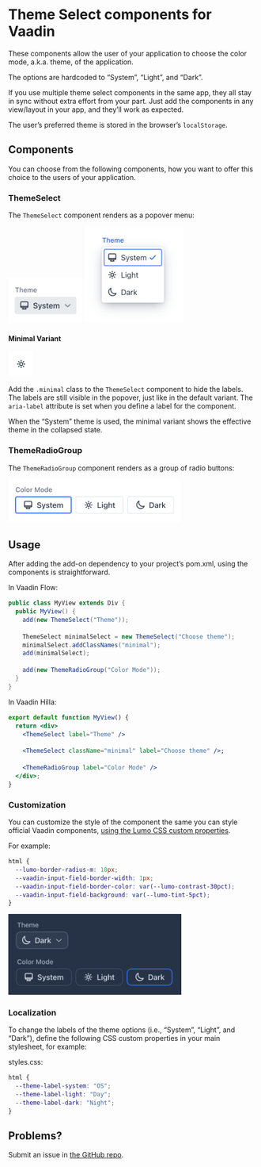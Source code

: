 # Theme Select components for Vaadin

These components allow the user of your application to choose the color mode, a.k.a. theme, of the application.

The options are hardcoded to “System”, “Light”, and “Dark”.

If you use multiple theme select components in the same app, they all stay in sync without extra effort from your part. Just add the components in any view/layout in your app, and they’ll work as expected.

The user’s preferred theme is stored in the browser’s `localStorage`.


## Components

You can choose from the following components, how you want to offer this choice to the users of your application.


### ThemeSelect

The `ThemeSelect` component renders as a popover menu:

<img alt="Screenshot of the theme select component" src="theme-select-collapsed.png" width="150">

<img alt="Screenshot of the theme select component, opened" src="theme-select.png" width="200">

#### Minimal Variant

<img alt="Screenshot of the minimal variant of theme select component" src="theme-select-minimal.png" width="50">

Add the `.minimal` class to the `ThemeSelect` component to hide the labels. The labels are still visible in the popover, just like in the default variant. The `aria-label` attribute is set when you define a label for the component.

When the “System” theme is used, the minimal variant shows the effective theme in the collapsed state.


### ThemeRadioGroup

The `ThemeRadioGroup` component renders as a group of radio buttons:

<img alt="Screenshot of the theme radio group component" src="theme-radio-group.png" width=350>


## Usage

After adding the add-on dependency to your project’s pom.xml, using the components is straightforward.

In Vaadin Flow:
```java
public class MyView extends Div {
  public MyView() {
    add(new ThemeSelect("Theme"));

    ThemeSelect minimalSelect = new ThemeSelect("Choose theme");
    minimalSelect.addClassNames("minimal");
    add(minimalSelect);

    add(new ThemeRadioGroup("Color Mode"));
  }
}

```

In Vaadin Hilla:
```jsx
export default function MyView() {
  return <div>
    <ThemeSelect label="Theme" />

    <ThemeSelect className="minimal" label="Choose theme" />;

    <ThemeRadioGroup label="Color Mode" />
  </div>;
}
```


### Customization

You can customize the style of the component the same you can style official Vaadin components, [using the Lumo CSS custom properties](https://vaadin.com/docs/latest/styling/styling-components#styling-components-with-style-properties).

For example:

```css
html {
  --lumo-border-radius-m: 10px;
  --vaadin-input-field-border-width: 1px;
  --vaadin-input-field-border-color: var(--lumo-contrast-30pct);
  --vaadin-input-field-background: var(--lumo-tint-5pct);
}
```

<img alt="Screenshot of the theme select components with customized Lumo theme" src="lumo-customization.png" width="350">


### Localization

To change the labels of the theme options (i.e., “System”, “Light”, and “Dark”), define the following CSS custom properties in your main stylesheet, for example:

styles.css:
```css
html {
  --theme-label-system: "OS";
  --theme-label-light: "Day";
  --theme-label-dark: "Night";
}
```


## Problems?

Submit an issue in [the GitHub repo](https://github.com/jouni/theme-select).

